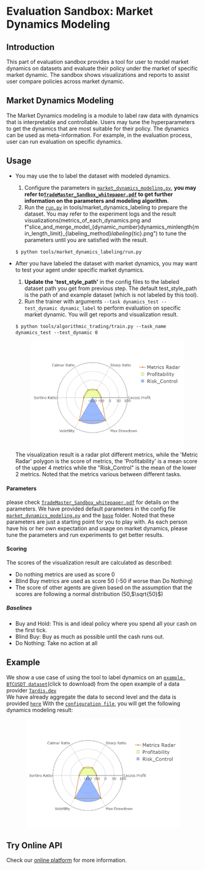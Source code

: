 # Evaluation Sandbox: Market Dynamics Modeling

## Introduction 
This part of evaluation sandbox provides a tool for user to model market dynamics on datasets and evaluate their policy under the market of specific market dynamic. 
The sandbox shows visualizations and reports to assist user compare policies across market dynamic.

## Market Dynamics Modeling
The Market Dynamics modeling is a module to label raw data with dynamics that is interpretable and controllable. Users may tune the hyperparameters to get the dynamics that are most suitable for their policy.
The dynamics can be used as meta-information. For example, in the evaluation process, user can run evaluation on specific dynamics.

## Usage 
- You may use the to label the dataset with modeled dynamics.
  1. Configure the parameters in [`market_dynamics_modeling.py`](../../../configs/market_dynamics_modeling/market_dynamics_modeling.py), **you may refer to[`TradeMaster_Sandbox_whitepaper.pdf`](TradeMaster_Sandbox_whitepaper.pdf) to get further information on the parameters and modeling algorithm.** 
  1. Run the [`run.py`](../../../tools/market_dynamics_labeling/run.py)  in tools/market_dynamics_labeling to prepare the dataset. You may refer to the experiment logs and the result visualizations(metrics_of_each_dynamics.png and f"slice_and_merge_model_{dynamic_number}dynamics_minlength{min_length_limit}_{labeling_method}_labeling_{tic}.png") to tune the parameters until you are satisfied with the result.
  ```
  $ python tools/market_dynamics_labeling/run.py
  ```

- After you have labeled the dataset with market dynamics, you may want to test your agent under specific market dynamics.
  1. **Update the 'test_style_path'** in the config files to the labeled dataset path you get from previous step. The default test_style_path is the path of and example dataset (which is not labeled by this tool). 
  2. Run the trainer with arguments `--task dynamics_test --test_dynamic dynamic_label` to perform evaluation on specific market dynamic. You will get reports and visualization result.
  ```
  $ python tools/algorithmic_trading/train.py --task_name dynamics_test --test_dynamic 0
  ```
  <div align="center">
          <img src="example_figs/Radar_plot.png" width = 400 height =  />
        </div> 
  The visualization result is a radar plot different metrics, while the 'Metric Radar' polygon is the score of metrics, the 'Profitability' is a mean score of the upper 4 metrics while the "Risk_Control" is the mean of the lower 2 metrics. Noted that the metrics various between different tasks.
#### Parameters 
please check [`TradeMaster_Sandbox_whitepaper.pdf`](TradeMaster_Sandbox_whitepaper.pdf) for details on the parameters. We have provided default parameters in the config file [`market_dynamics_modeling.py`](../../../configs/market_dynamics_modeling/market_dynamics_modeling.py) and the [`base`](../../../configs/_base_/market_dynamics_model) folder. Noted that these parameters are just a starting point for you to play with. As each person have his or her own expectation and usage on market dynamics, please tune the parameters and run experiments to get better results.
#### Scoring
The scores of the visualization result are calculated as described:
- Do nothing metrics are used as score 0
- Blind Buy metrics are used as score 50 (-50 if worse than Do Nothing)
- The score of other agents are given based on the assumption that the scores are following a normal distribution (50,$\sqrt{50}$)
##### Baselines
  - Buy and Hold: This is and ideal policy where you spend all your cash on the first tick.
  - Blind Buy: Buy as much as possible until the cash runs out.
  - Do Nothing: Take no action at all
## Example
We show a use case of using the tool to label dynamics on an [`example BTCUSDT dataset`](https://datasets.tardis.dev/v1/binance-futures/book_snapshot_5/2020/09/01/BTCUSDT.csv.gz)(click to download) from the open example of a data provider [`Tardis.dev`](https://docs.tardis.dev/downloadable-csv-files)   
We have already aggregate the data to second level and the data is provided [`here`](../../../data/market_dynamics_modeling/second_level_BTC_LOB/data.feather)
With the [`configuration file`](../../../configs/market_dynamics_modeling/market_dynamics_modeling.py), you will get the following dynamics modeling result:
  <div align="center">
          <img src="example_figs/Radar_plot.png" width = 400 height =  />
        </div> 






## Try Online API
Check our [online platform](http://trademaster.ai/) for more information.


